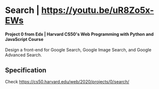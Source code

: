 # Search | https://youtu.be/uR8Zo5x-EWs

#### Project 0 from Edx | Harvard CS50's Web Programming with Python and JavaScript Course

Design a front-end for Google Search, Google Image Search, and Google Advanced Search.

## Specification
Check https://cs50.harvard.edu/web/2020/projects/0/search/
